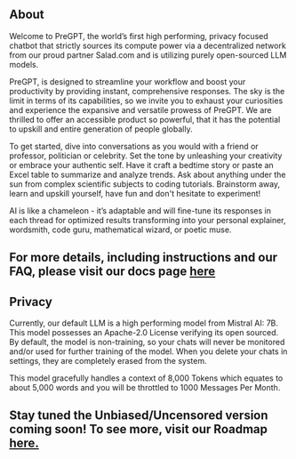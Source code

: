 ## About

Welcome to PreGPT, the world’s first high performing, privacy focused chatbot that strictly sources its compute power via a decentralized network from our proud partner Salad.com and is utilizing purely open-sourced LLM models.

PreGPT, is designed to streamline your workflow and boost your productivity by providing instant, comprehensive responses.  The sky is the limit in terms of its capabilities, so we invite you to exhaust your curiosities and experience the expansive and versatile prowess of PreGPT.  We are thrilled to offer an accessible product so powerful, that it has the potential to upskill and entire generation of people globally.

To get started, dive into conversations as you would with a friend or professor, politician or celebrity.  Set the tone by unleashing your creativity or embrace your authentic self. Have it craft a bedtime story or paste an Excel table to summarize and analyze trends.  Ask about anything under the sun from complex scientific subjects to coding tutorials. Brainstorm away, learn and upskill yourself, have fun and 
don't hesitate to experiment!


AI is like a chameleon - it’s adaptable and will fine-tune its responses in each thread for optimized results transforming into your personal explainer, wordsmith, code guru, mathematical wizard, or poetic muse.

 ## For more details, including instructions and our FAQ, please visit our docs page [here](https://docs.presearch.io/pregpt/what-is-pregpt)

## Privacy

Currently, our default LLM is a high performing model from Mistral AI: 7B.  This model possesses an Apache-2.0 License verifying its open sourced.  By default, the model is non-training, so your chats will never be monitored and/or used for further training of the model. When you delete your chats in settings, they are completely erased from the system.

This model gracefully handles a context of 8,000 Tokens which equates to about 5,000 words and you will be throttled to 1000 Messages Per Month.
  

## Stay tuned the Unbiased/Uncensored version coming soon!  To see more, visit our Roadmap [here.](https://app-rm.roadmunk.com/publish/5a4a54ceb3cd5f36d688a93757a91d48b7aaeee9)


